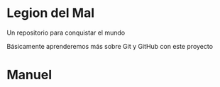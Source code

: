 # Legion del Mal
Un repositorio para conquistar el mundo

Básicamente aprenderemos más sobre Git y GitHub con este proyecto

# Manuel
